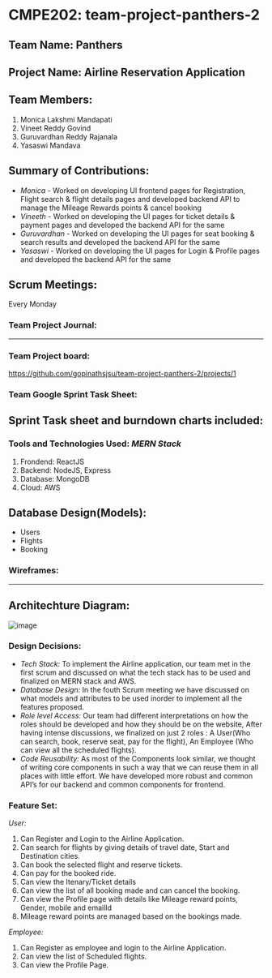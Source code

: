 # CMPE202: team-project-panthers-2

## Team Name: Panthers

## Project Name: Airline Reservation Application

## Team Members:

1. Monica Lakshmi Mandapati
2. Vineet Reddy Govind 
3. Guruvardhan Reddy Rajanala 
4. Yasaswi Mandava 

## Summary of Contributions:
- *Monica* - Worked on developing UI frontend pages for Registration, Flight search & flight details pages and developed backend API to manage the Mileage Rewards points & cancel booking
- *Vineeth* - Worked on developing the UI pages for ticket details & payment pages and developed the backend API for the same
- *Guruvardhan* - Worked on developing the UI pages for seat booking & search results and developed the backend API for the same
- *Yasaswi* - Worked on developing the UI pages for Login & Profile pages and developed the backend API for the same


## Scrum Meetings:
Every Monday

### Team Project Journal:
-------------

### Team Project board:
https://github.com/gopinathsjsu/team-project-panthers-2/projects/1

### Team Google Sprint Task Sheet:
Sprint Task sheet and burndown charts included:
-------------------

### Tools and Technologies Used: *MERN Stack* 

1. Frondend: ReactJS
2. Backend: NodeJS, Express
3. Database: MongoDB
4. Cloud: AWS

## Database Design(Models):
- Users
- Flights
- Booking

### Wireframes:
----------------

## Architechture Diagram:
![image](https://user-images.githubusercontent.com/91310893/143941880-83c60ba8-a766-4b8b-9183-ef185afb6e73.png)

### Design Decisions: 
- *Tech Stack:* To implement the Airline application, our team met in the first scrum and discussed on what the tech stack has to be used and finalized on MERN stack and AWS.
- *Database Design:* In the fouth Scrum meeting we have discussed on what models and attributes to be used inorder to implement all the features proposed.
- *Role level Access:* Our team had different interpretations on how the roles should be developed and how they should be on the website, After having intense discussions, we finalized on just 2 roles : A User(Who can search, book, reserve seat, pay for the flight), An Employee (Who can view all the scheduled flights).
- *Code Reusability:* As most of the Components look similar, we thought of writing core components in such a way that we can reuse them in all places with little effort. We have developed more robust and common API’s for our backend and common components for frontend.

### Feature Set:

*User:*
1. Can Register and Login to the Airline Application.
2. Can search for flights by giving details of travel date, Start and Destination cities.
3. Can book the selected flight and reserve tickets.
4. Can pay for the booked ride.
5. Can view the Itenary/Ticket details
6. Can view the list of all booking made and can cancel the booking.
7. Can view the Profile page with details like Mileage reward points, Gender, mobile and emailId
8. Mileage reward points are managed based on the bookings made.

*Employee:*
1. Can Register as employee and login to the Airline Application.
2. Can view the list of Scheduled flights.
3. Can view the Profile Page.
